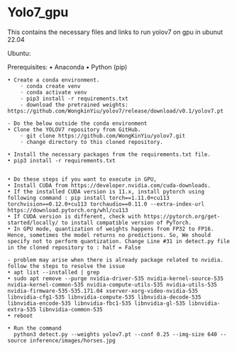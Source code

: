 # Yolo7_gpu
This contains the necessary files and links to run yolov7 on gpu in ubunut 22.04

Ubuntu:

Prerequisites:
    • Anaconda 
    • Python (pip)

    • Create a conda environment.
        ◦ conda create venv
        ◦ conda activate venv
        - pip3 install -r requirements.txt
        - download the pretrained weights: https://github.com/WongkinYiu/yolov7/release/download/v0.1/yolov7.pt
    
    - Do the below outside the conda environment
    • Clone the YOLOV7 repository from GitHub. 
        ◦ git clone https://github.com/WongKinYiu/yolov7.git
        ◦ change directory to this cloned repository.

    • Install the necessary packages from the requirements.txt file.
    • pip3 install -r requirements.txt


    • Do these steps if you want to execute in GPU,
    • Install CUDA from https://developer.nvidia.com/cuda-downloads.
    • If the installed CUDA version is 11.x, install pytorch using following command : pip install torch==1.11.0+cu113 torchvision==0.12.0+cu113 torchaudio==0.11.0 --extra-index-url https://download.pytorch.org/whl/cu113
    • If CUDA version is different, check with https://pytorch.org/get-started/locally/ to install compatible version of PyTorch.
    • In GPU mode, quantization of weights happens from FP32 to FP16. Hence, sometimes the model returns no predictions. So, We should specify not to perform quantization. Change Line #31 in detect.py file in the cloned repository to : half = False

    - problem may arise when there is already package related to nvidia. follow the steps to resolve the issue
    • apt list --installed | grep
    • sudo apt remove --purge nvidia-driver-535 nvidia-kernel-source-535 nvidia-kernel-common-535 nvidia-compute-utils-535 nvidia-utils-535 nvidia-firmware-535-535.171.04 xserver-xorg-video-nvidia-535 libnvidia-cfg1-535 libnvidia-compute-535 libnvidia-decode-535 
    libnvidia-encode-535 libnvidia-fbc1-535 libnvidia-gl-535 libnvidia-extra-535 libnvidia-common-535
    • reboot
    
    • Run the command
      python3 detect.py --weights yolov7.pt --conf 0.25 --img-size 640 --source inference/images/horses.jpg
